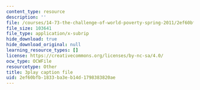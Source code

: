 ```yaml
---
content_type: resource
description: ''
file: /courses/14-73-the-challenge-of-world-poverty-spring-2011/2ef60bfb1833ba3eb14d1798383820ae_xuAD_a1OuNo.srt
file_size: 103641
file_type: application/x-subrip
hide_download: true
hide_download_original: null
learning_resource_types: []
license: https://creativecommons.org/licenses/by-nc-sa/4.0/
ocw_type: OCWFile
resourcetype: Other
title: 3play caption file
uid: 2ef60bfb-1833-ba3e-b14d-1798383820ae
---
```

